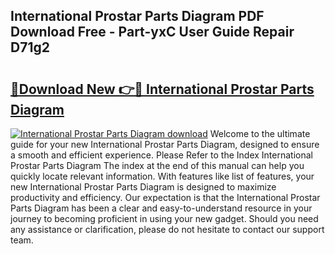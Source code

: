 ## International Prostar Parts Diagram PDF Download Free - Part-yxC User Guide Repair D71g2

# <h2><a href="http://dfkuss0.blite.top/?on=International+Prostar+Parts+Diagram">🔗Download New 👉🔴 International Prostar Parts Diagram</a></h2>

[![International Prostar Parts Diagram download](https://i.imgur.com/lujVjoI.png)](http://dfkuss0.blite.top/?on=International+Prostar+Parts+Diagram)
Welcome to the ultimate guide for your new International Prostar Parts Diagram, designed to ensure a smooth and efficient experience. Please Refer to the Index International Prostar Parts Diagram The index at the end of this manual can help you quickly locate relevant information. With features like list of features, your new International Prostar Parts Diagram is designed to maximize productivity and efficiency. Our expectation is that the International Prostar Parts Diagram has been a clear and easy-to-understand resource in your journey to becoming proficient in using your new gadget. Should you need any assistance or clarification, please do not hesitate to contact our support team.
